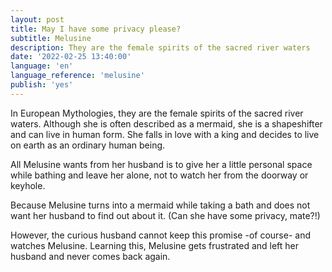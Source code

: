 ```yaml
---
layout: post
title: May I have some privacy please?
subtitle: Melusine
description: They are the female spirits of the sacred river waters
date: '2022-02-25 13:40:00'
language: 'en'
language_reference: 'melusine'
publish: 'yes'
---
```

In European Mythologies, they are the female spirits of the sacred river waters. Although she is often described as a mermaid, she is a shapeshifter and can live in human form. She falls in love with a king and decides to live on earth as an ordinary human being.

All Melusine wants from her husband is to give her a little personal space while bathing and leave her alone, not to watch her from the doorway or keyhole.

Because Melusine turns into a mermaid while taking a bath and does not want her husband to find out about it. (Can she have some privacy, mate?!)

However, the curious husband cannot keep this promise -of course- and watches Melusine. Learning this, Melusine gets frustrated and left her husband and never comes back again.
